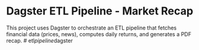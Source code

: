 # Dagster ETL Pipeline - Market Recap

This project uses Dagster to orchestrate an ETL pipeline that fetches financial data (prices, news), computes daily returns, and generates a PDF recap.
#   e t l _ p i p e l i n e _ d a g s t e r  
 